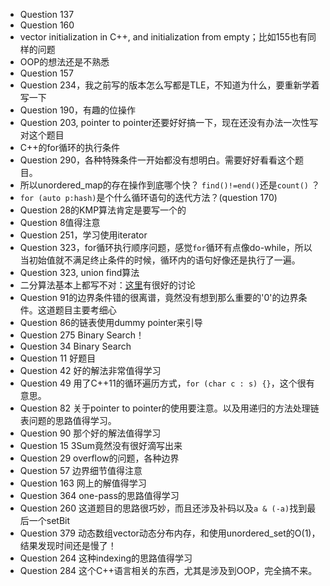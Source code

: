 - Question 137
- Question 160
- vector initialization in C++, and initialization from empty；比如155也有同样的问题
- OOP的想法还是不熟悉
- Question 157
- Question 234，我之前写的版本怎么写都是TLE，不知道为什么，要重新学着写一下
- Question 190，有趣的位操作
- Question 203, pointer to pointer还要好好搞一下，现在还没有办法一次性写对这个题目
- C++的for循环的执行条件
- Question 290，各种特殊条件一开始都没有想明白。需要好好看看这个题目。
- 所以unordered_map的存在操作到底哪个快？ `find()!=end()`还是`count()` ？
- `for (auto p:hash)`是个什么循环语句的迭代方法？(question 170)
- Question 28的KMP算法肯定是要写一个的
- Question 8值得注意
- Question 251，学习使用iterator
- Question 323，for循环执行顺序问题，感觉`for`循环有点像do-while，所以当初始值就不满足终止条件的时候，循环内的语句好像还是执行了一遍。
- Question 323, union find算法
- 二分算法基本上都写不对：[这里](http://stackoverflow.com/questions/504335/what-are-the-pitfalls-in-implementing-binary-search)有很好的讨论
- Question 91的边界条件错的很离谱，竟然没有想到那么重要的'0'的边界条件。这道题目主要考细心
- Question 86的链表使用dummy pointer来引导
- Question 275 Binary Search！
- Question 34 Binary Search
- Question 11 好题目
- Question 42 好的解法非常值得学习
- Question 49 用了C++11的循环遍历方式，`for (char c : s) {}`，这个很有意思。
- Question 82 关于pointer to pointer的使用要注意。以及用递归的方法处理链表问题的思路值得学习。
- Question 90 那个好的解法值得学习
- Question 15 3Sum竟然没有很好滴写出来
- Question 29 overflow的问题，各种边界
- Question 57 边界细节值得注意
- Question 163 网上的解值得学习
- Question 364 one-pass的思路值得学习
- Question 260 这道题目的思路很巧妙，而且还涉及补码以及`a & (-a)`找到最后一个setBit
- Question 379 动态数组vector动态分布内存，和使用unordered_set的O(1)，结果发现时间还是慢了！
- Question 264 这种indexing的思路值得学习
- Question 284 这个C++语言相关的东西，尤其是涉及到OOP，完全搞不来。